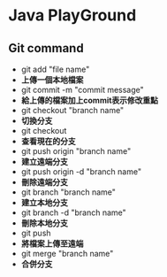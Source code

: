 # Java PlayGround
## Git command
* git add "file name"  
* **上傳一個本地檔案**
* git commit -m "commit message"  
* **給上傳的檔案加上commit表示修改重點**
* git checkout "branch name" 
* **切換分支**
* git checkout 
* **查看現在的分支**
* git push origin "branch name" 
* **建立遠端分支**
* git push origin -d "branch name" 
* **刪除遠端分支**
* git branch "branch name"  
* **建立本地分支**
* git branch -d "branch name" 
* **刪除本地分支**
* git push 
* **將檔案上傳至遠端**
* git merge "branch name" 
* **合併分支**
